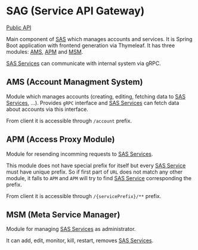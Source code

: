 # SAG (Service API Gateway)

[Public API](https://github.com/KubaBoi/sag/blob/main/api/public-api.yaml)

Main component of [SAS](sas.md) which manages accounts and services. 
It is Spring Boot application with frontend generation via Thymeleaf.
It has three modules: [AMS](#ams-account-managment-system), [APM](#apm-access-proxy-module) and [MSM](#msm-meta-service-manager).

[SAS Services](./sas.md#sas-services) can communicate with internal system via gRPC.

## AMS (Account Managment System)

Module which manages accounts (creating, editing, fetching data to [SAS Services](sas.md#sas-services), ...). Provides `gRPC` interface and [SAS Services](sas.md#sas-services) can fetch data about accounts via this interface.

From client it is accessible through `/account` prefix.

## APM (Access Proxy Module)

Module for resending incomming requests to [SAS Services](sas.md#sas-services). 

This module does not have special prefix for itself but every [SAS Service](sas.md#sas-services) must have unique prefix. So if first part of `URL` does not match any other module, it falls to `APM` and `APM` will try to find [SAS Service](sas.md#sas-services) corresponding the prefix.

From client it is accessible through `/{servicePrefix}/**` prefix.

## MSM (Meta Service Manager)

Module for managing [SAS Services](./sas.md#sas-services) as administrator. 

It can add, edit, monitor, kill, restart, removes [SAS Services](./sas.md#sas-services).

